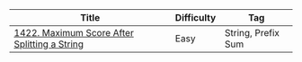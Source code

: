 | Title                                                          | Difficulty | Tag                |
| -------------------------------------------------------------- | ---------- | ------------------ |
| [1422. Maximum Score After Splitting a String](/problems/1422) | Easy       | String, Prefix Sum |

